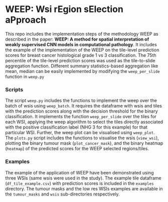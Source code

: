 # WEEP: Wsi rEgion sElection aPproach

This repo includes the implementation steps of the methodology WEEP as described in the paper: **WEEP: A method for spatial interpretation of weakly supervised CNN models in computational pathology**. 
It includes the example of the implementation of the WEEP on the tile-level prediction scores for breast cancer histological grade 1 vs 3 classification. The 75th percentile of the tile-level prediction scores was used as the tile-to-slide aggregation function. Different summary statistics-based aggregation like mean, median can be easily implemented by modifying the `weep_per_slide` function in `weep.py`

### Scripts

The script `weep.py` includes the functions to implement the weep over the batch of wsis using `weep_batch`. It requires the dataframe with wsis and tiles with the prediction scores along with the decision threshold for the binary classification. It implements the function `weep_per_slide` over the tiles for each WSI, applying the weep algorithm to select the tiles directly associated with the positive classification label (NHG 3 for this example) for that particular WSI. Further, the weep plot can be visualised using `weep_plot`. The `plots.py` script includes the functions to visualise the wsis (`view_wsi`), plotting the binary tumour mask (`plot_cancer_mask`), and the binary heatmap (`heatmap`) of the predicted scores for the WEEP selected regions/tiles.  

### Examples

The example of the application of WEEP have been demonstrated using three WSIs (same wsis were used in the study). The example tile dataframe (`df_tile_example.csv`) with prediction scores is included in the `examples` directory. The tumour masks and the low res WSIs examples are available in the `tumour_masks` and `wsis` sub-directories respectively. 




